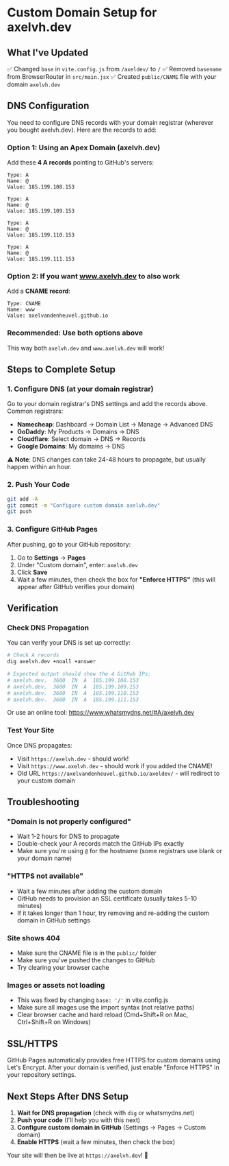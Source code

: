 # Custom Domain Setup for axelvh.dev

## What I've Updated

✅ Changed `base` in `vite.config.js` from `/axeldev/` to `/`
✅ Removed `basename` from BrowserRouter in `src/main.jsx`
✅ Created `public/CNAME` file with your domain `axelvh.dev`

## DNS Configuration

You need to configure DNS records with your domain registrar (wherever you bought axelvh.dev). Here are the records to add:

### Option 1: Using an Apex Domain (axelvh.dev)

Add these **4 A records** pointing to GitHub's servers:

```
Type: A
Name: @
Value: 185.199.108.153

Type: A
Name: @
Value: 185.199.109.153

Type: A
Name: @
Value: 185.199.110.153

Type: A
Name: @
Value: 185.199.111.153
```

### Option 2: If you want www.axelvh.dev to also work

Add a **CNAME record**:

```
Type: CNAME
Name: www
Value: axelvandenheuvel.github.io
```

### Recommended: Use both options above

This way both `axelvh.dev` and `www.axelvh.dev` will work!

## Steps to Complete Setup

### 1. Configure DNS (at your domain registrar)

Go to your domain registrar's DNS settings and add the records above. Common registrars:
- **Namecheap**: Dashboard → Domain List → Manage → Advanced DNS
- **GoDaddy**: My Products → Domains → DNS
- **Cloudflare**: Select domain → DNS → Records
- **Google Domains**: My domains → DNS

⚠️ **Note**: DNS changes can take 24-48 hours to propagate, but usually happen within an hour.

### 2. Push Your Code

```bash
git add -A
git commit -m "Configure custom domain axelvh.dev"
git push
```

### 3. Configure GitHub Pages

After pushing, go to your GitHub repository:

1. Go to **Settings** → **Pages**
2. Under "Custom domain", enter: `axelvh.dev`
3. Click **Save**
4. Wait a few minutes, then check the box for **"Enforce HTTPS"** (this will appear after GitHub verifies your domain)

## Verification

### Check DNS Propagation

You can verify your DNS is set up correctly:

```bash
# Check A records
dig axelvh.dev +noall +answer

# Expected output should show the 4 GitHub IPs:
# axelvh.dev.  3600  IN  A  185.199.108.153
# axelvh.dev.  3600  IN  A  185.199.109.153
# axelvh.dev.  3600  IN  A  185.199.110.153
# axelvh.dev.  3600  IN  A  185.199.111.153
```

Or use an online tool: https://www.whatsmydns.net/#A/axelvh.dev

### Test Your Site

Once DNS propagates:
- Visit `https://axelvh.dev` - should work!
- Visit `https://www.axelvh.dev` - should work if you added the CNAME!
- Old URL `https://axelvandenheuvel.github.io/axeldev/` - will redirect to your custom domain

## Troubleshooting

### "Domain is not properly configured"
- Wait 1-2 hours for DNS to propagate
- Double-check your A records match the GitHub IPs exactly
- Make sure you're using `@` for the hostname (some registrars use blank or your domain name)

### "HTTPS not available"
- Wait a few minutes after adding the custom domain
- GitHub needs to provision an SSL certificate (usually takes 5-10 minutes)
- If it takes longer than 1 hour, try removing and re-adding the custom domain in GitHub settings

### Site shows 404
- Make sure the CNAME file is in the `public/` folder
- Make sure you've pushed the changes to GitHub
- Try clearing your browser cache

### Images or assets not loading
- This was fixed by changing `base: '/'` in vite.config.js
- Make sure all images use the import syntax (not relative paths)
- Clear browser cache and hard reload (Cmd+Shift+R on Mac, Ctrl+Shift+R on Windows)

## SSL/HTTPS

GitHub Pages automatically provides free HTTPS for custom domains using Let's Encrypt. After your domain is verified, just enable "Enforce HTTPS" in your repository settings.

## Next Steps After DNS Setup

1. **Wait for DNS propagation** (check with `dig` or whatsmydns.net)
2. **Push your code** (I'll help you with this next)
3. **Configure custom domain in GitHub** (Settings → Pages → Custom domain)
4. **Enable HTTPS** (wait a few minutes, then check the box)

Your site will then be live at `https://axelvh.dev`! 🎉

